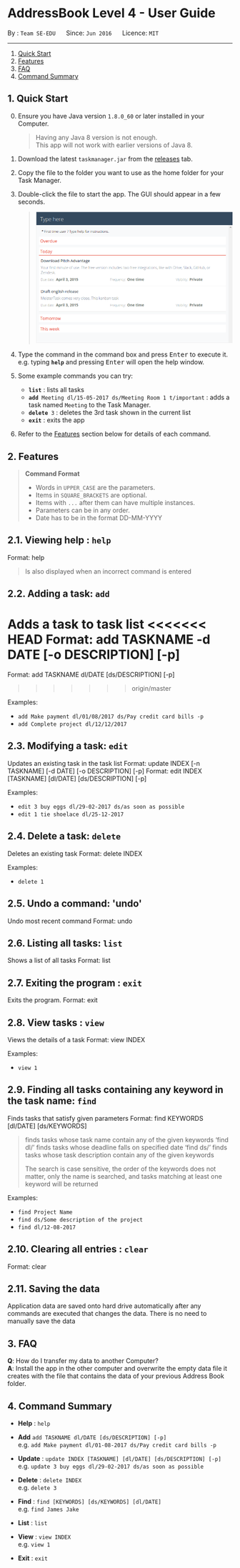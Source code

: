 # AddressBook Level 4 - User Guide

By : `Team SE-EDU`  &nbsp;&nbsp;&nbsp;&nbsp; Since: `Jun 2016`  &nbsp;&nbsp;&nbsp;&nbsp; Licence: `MIT`

---

1. [Quick Start](#quick-start)
2. [Features](#features)
3. [FAQ](#faq)
4. [Command Summary](#command-summary)

## 1. Quick Start

0. Ensure you have Java version `1.8.0_60` or later installed in your Computer.<br>

   > Having any Java 8 version is not enough. <br>
   > This app will not work with earlier versions of Java 8.

1. Download the latest `taskmanager.jar` from the [releases](../../../releases) tab.
2. Copy the file to the folder you want to use as the home folder for your Task Manager.
3. Double-click the file to start the app. The GUI should appear in a few seconds.
   > <img src="images/Ui.png" width="600">

4. Type the command in the command box and press <kbd>Enter</kbd> to execute it. <br>
   e.g. typing **`help`** and pressing <kbd>Enter</kbd> will open the help window.
5. Some example commands you can try:
   * **`list`** : lists all tasks
   * **`add`**` Meeting dl/15-05-2017 ds/Meeting Room 1 t/important` :
     adds a task named `Meeting` to the Task Manager.
   * **`delete`**` 3` : deletes the 3rd task shown in the current list
   * **`exit`** : exits the app
6. Refer to the [Features](#features) section below for details of each command.<br>


## 2. Features

> **Command Format**
>
> * Words in `UPPER_CASE` are the parameters.
> * Items in `SQUARE_BRACKETS` are optional.
> * Items with `...` after them can have multiple instances.
> * Parameters can be in any order.
> * Date has to be in the format DD-MM-YYYY

## 2.1. Viewing help : `help`

Format: help

> Is also displayed when an incorrect command is entered

## 2.2. Adding a task: `add`

Adds a task to task list
<<<<<<< HEAD
Format: add TASKNAME -d DATE [-o DESCRIPTION] [-p]
=======
Format: add TASKNAME dl/DATE [ds/DESCRIPTION] [-p]
>>>>>>> origin/master

Examples:

* `add Make payment dl/01/08/2017 ds/Pay credit card bills -p`
* `add Complete project dl/12/12/2017`

## 2.3. Modifying a task: `edit`

Updates an existing task in the task list
Format: update INDEX [-n TASKNAME] [-d DATE] [-o DESCRIPTION] [-p]
Format: edit INDEX [TASKNAME] [dl/DATE] [ds/DESCRIPTION] [-p]

Examples:

* `edit 3 buy eggs dl/29-02-2017 ds/as soon as possible`
* `edit 1 tie shoelace dl/25-12-2017`

## 2.4. Delete a task: `delete`

Deletes an existing task
Format: delete INDEX

Examples:

* `delete 1`

## 2.5. Undo a command: 'undo'

Undo most recent command
Format: undo

## 2.6. Listing all tasks: `list`

Shows a list of all tasks
Format: list

## 2.7. Exiting the program : `exit`

Exits the program.
Format: exit

## 2.8. View tasks : `view`

Views the details of a task
Format: view INDEX

Examples:

* `view 1`

## 2.9. Finding all tasks containing any keyword in the task name: `find`

Finds tasks that satisfy given parameters
Format: find KEYWORDS [dl/DATE] [ds/KEYWORDS] 

> finds tasks whose task name contain any of the given keywords
> ‘find dl/’ finds tasks whose deadline falls on specified date
> ‘find ds/’ finds tasks whose task description contain any of the given keywords
> 
> The search is case sensitive, the order of the keywords does not matter, only the name is searched, and tasks matching at least one keyword will be returned

Examples:

* `find Project Name`
* `find ds/Some description of the project`
* `find dl/12-08-2017`

## 2.10. Clearing all entries : `clear`

Format: clear

## 2.11. Saving the data

Application data are saved onto hard drive automatically after any commands are executed that changes the data.
There is no need to manually save the data

## 3. FAQ

**Q**: How do I transfer my data to another Computer?<br>
**A**: Install the app in the other computer and overwrite the empty data file it creates with
       the file that contains the data of your previous Address Book folder.

## 4. Command Summary

* **Help** : `help`

* **Add**  `add TASKNAME dl/DATE [ds/DESCRIPTION] [-p]` <br>
  e.g. `add Make payment dl/01-08-2017 ds/Pay credit card bills -p`

* **Update** : `update INDEX [TASKNAME] [dl/DATE] [ds/DESCRIPTION] [-p]` <br>
  e.g. `update 3 buy eggs dl/29-02-2017 ds/as soon as possible`

* **Delete** : `delete INDEX` <br>
   e.g. `delete 3`

* **Find** : `find [KEYWORDS] [ds/KEYWORDS] [dl/DATE]` <br>
  e.g. `find James Jake`

* **List** : `list` <br>

* **View** : `view INDEX` <br>
  e.g. `view 1`

* **Exit** : `exit` <br>
